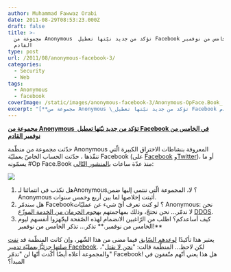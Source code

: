 ```yaml
---
author: Muhammad Fawwaz Orabi
date: 2011-08-29T08:53:23.000Z
draft: false
title: >-
  مجموعة من Anonymous  تؤكد من جديد نيّتها تعطيل Facebook في الخامس من نوفمبر
  القادم
type: post
url: /2011/08/anonymous-facebook-3/
categories:
  - Security
  - Web
tags:
  - Anonymous
  - facebook
coverImage: /static/images/anonymous-facebook-3/Anonymous-OpFace.Book_.jpg
excerpt: "[**مجموعة من Anonymous \_تؤكد من جديد نيّتها تعطيل Facebook في الخامس من نوفمبر القادم**](https://www.it-scoop.com/2011/08/anonymous-facebook-3/)\n\nحدّثت مجموعة من منظّمة Anonymous المعروفة بنشاطات الاختراق الكبيرة الّتي تنفّذها ، حدّثت الحساب الخاصّ بعمليّة Facebook (على [Facebook](https://www.facebook.com/pages/Anonymous-Op-FaceBook/167415519984690) و[Twitter](https://twitter.com/#%21/OpFacebook))، أو ما يسمّونه #Op Face.Book منذ عدّة"
---
```

[**مجموعة من Anonymous  تؤكد من جديد نيّتها تعطيل Facebook في الخامس من نوفمبر القادم**](https://www.it-scoop.com/2011/08/anonymous-facebook-3/)

حدّثت مجموعة من منظّمة Anonymous المعروفة بنشاطات الاختراق الكبيرة الّتي تنفّذها ، حدّثت الحساب الخاصّ بعمليّة Facebook (على [Facebook](https://www.facebook.com/pages/Anonymous-Op-FaceBook/167415519984690) و[Twitter](https://twitter.com/#%21/OpFacebook))، أو ما يسمّونه #Op Face.Book منذ عدّة ساعات [بالمنشور التّالي](https://www.facebook.com/permalink.php?story_fbid=206467949412780\&id=167415519984690):

![](/static/images/anonymous-facebook-3/Anonymous-OpFace.Book\_.jpg)

1.  هل نكذب في انتمائنا لـAnonymous؟ لا، المجموعة الّتي ننتمي إليها ضمن Anonymous أثبتت إخلاصها لما بين أربع وخمس سنوات.
1.  هل سندمّر Facebook؟ لو كنت تعرف أيّ شيء عن عمليّات Anonymous: نحن لا ندمّر... نحن نحتجّ، وذلك بمهاجمتهم [بهجوم الحرمان من الخدمة الموزّع](http://ar.wikipedia.org/wiki/%D9%87%D8%AC%D9%85%D8%A7%D8%AA\_%D8%A7%D9%84%D8%AD%D8%B1%D9%85%D8%A7%D9%86\_%D9%85%D9%86\_%D8%A7%D9%84%D8%AE%D8%AF%D9%85%D8%A7%D8%AA) [DDOS](http://en.wikipedia.org/wiki/DDOS#Distributed_attack).
1.  كيف أساعدكم؟ اطلب من الرّاغبين الانضمام لهذه الصّفحة ليجّهزوا أنفسهم ليوم الخامس من نوفمبر.\*\* تذكر... تذكر الخامس من نوفمبر!\*\*

يعتبر هذا تأكيدًا [لوعدهم السّابق](https://www.it-scoop.com/tag/2011/08/anonymous-facebook/) فيما مضى من هذا الشّهر، وإن كانت المنظّمة قد [نفت صلتها جزئيًّا بعمليّة تدمير Facebook](https://www.it-scoop.com/2011/08/anonymous-facebook-2/). لكن لاحظ... المنظّمة قالت: "[نحن لا نقتل](https://twitter.com/#%21/anonops/status/101152229087657984)"، والمجموعة أعلاه أيضًا أكّدت أنّها لن "تدمّر" Facebook! هل هذا يعني أنّهم متّفقون في المبدأ؟

